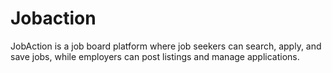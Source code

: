 # Jobaction
JobAction is a job board platform where job seekers can search, apply, and save jobs, while employers can post listings and manage applications.
